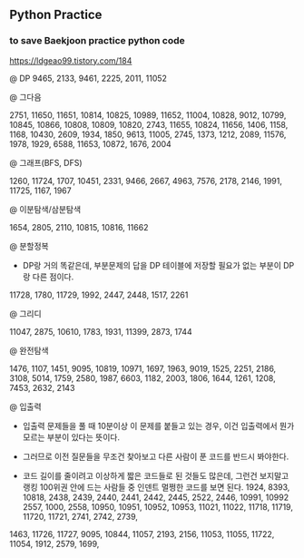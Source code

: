 ## Python Practice
### to save Baekjoon practice python code


https://ldgeao99.tistory.com/184



@ DP
9465,
  2133, 9461, 2225, 2011, 11052

 

@ 그다음

2751, 11650, 11651, 10814, 10825, 10989, 11652, 11004, 10828, 9012, 10799, 10845, 10866, 10808, 10809, 10820, 2743, 11655, 10824, 11656, 1406, 1158, 1168, 10430, 2609, 1934, 1850, 9613, 11005, 2745, 1373, 1212, 2089, 11576, 1978, 1929, 6588, 11653, 10872, 1676, 2004

 

@ 그래프(BFS, DFS)

1260, 11724, 1707, 10451, 2331, 9466, 2667, 4963, 7576, 2178, 2146, 1991, 11725, 1167, 1967

 

@ 이분탐색/삼분탐색 

1654, 2805, 2110, 10815, 10816, 11662

 

@ 분할정복

- DP랑 거의 똑같은데, 부분문제의 답을 DP 테이블에 저장할 필요가 없는 부분이 DP랑 다른 점이다.

11728, 1780, 11729, 1992, 2447, 2448, 1517, 2261

 

@ 그리디

11047, 2875, 10610, 1783, 1931, 11399, 2873, 1744

 

@ 완전탐색

1476, 1107, 1451, 9095, 10819, 10971, 1697, 1963, 9019, 1525, 2251, 2186, 3108, 5014, 1759, 2580, 1987, 6603, 1182, 2003, 1806, 1644, 1261, 1208, 7453, 2632, 2143



@ 입출력

- 입출력 문제들을 풀 때 10분이상 이 문제를 붙들고 있는 경우, 이건 입출력에서 뭔가 모르는 부분이 있다는 뜻이다.
- 그러므로 이전 질문들을 무조건 찾아보고 다른 사람이 푼 코드를 반드시 봐야한다. 

- 코드 길이를 줄이려고 이상하게 짧은 코드들로 된 것들도 많은데, 그런건 보지말고 랭킹 100위권 안에 드는 사람들 중 인덴트 멀쩡한 코드를 보면 된다. 
 1924, 8393, 10818, 2438, 2439, 2440, 2441, 2442, 2445, 2522, 2446, 10991, 10992
2557, 1000, 2558, 10950, 10951, 10952, 10953, 11021, 11022, 11718, 11719, 11720, 11721, 2741, 2742, 2739,


1463, 11726, 11727, 9095, 10844, 11057,
2193,  2156, 11053, 11055, 11722, 11054, 1912, 2579, 1699,
